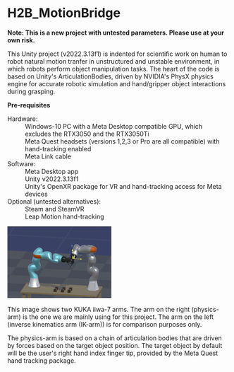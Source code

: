 # H2B_MotionBridge

**Note: This is a new project with untested parameters. Please use at your own risk.**

This Unity project (v2022.3.13f1) is indented for scientific work on human to robot natural motion tranfer in unstructured and unstable environment, in which robots perform object manipulation tasks. 
The heart of the code is based on Unity's ArticulationBodies, driven by NVIDIA's PhysX physics engine for accurate robotic simulation and hand/gripper object interactions during grasping. 

**Pre-requisites**
<dl>
  <dt>Hardware:</dt>
  <dd> Windows-10 PC with a Meta Desktop compatible GPU, which excludes the RTX3050 and the RTX3050Ti</dd>
  <dd> Meta Quest headsets (versions 1,2,3 or Pro are all compatible) with hand-tracking enabled </dd>
  <dd> Meta Link cable </dd>

  <dt>Software:</dt>
  <dd> Meta Desktop app </dd>
  <dd> Unity v2022.3.13f1 </dd>
  <dd> Unity's OpenXR package for VR and hand-tracking access for Meta devices </dd>

  <dt>Optional (untested alternatives):</dt>
  <dd> Steam and SteamVR </dd>
  <dd> Leap Motion hand-tracking </dd> 
</dl>




![alt text](h2b_motionbridge.gif)

This image shows two KUKA iiwa-7 arms. The arm on the right (physics-arm) is the one we are mainly using for this project. The arm on the left (inverse kinematics arm (IK-arm)) is for comparison purposes only.

The physics-arm is based on a chain of articulation bodies that are driven by forces based on the target object position. The target object by default will be the user's right hand index finger tip, provided by the Meta Quest hand tracking package. 

